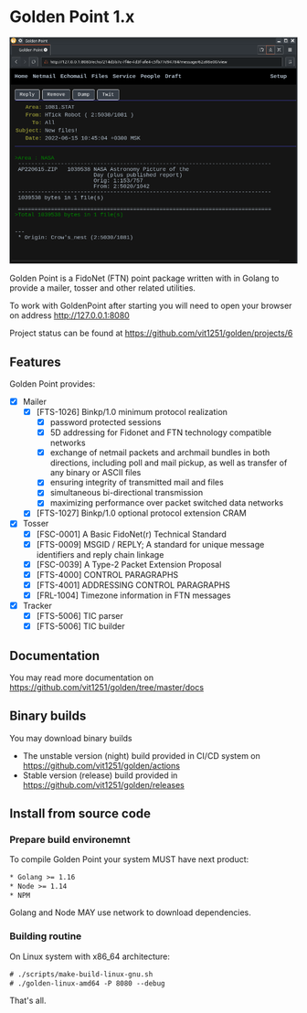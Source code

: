 # Golden Point 1.x

![Golden Point](/docs/images/GoldenPointMessage.png)

Golden Point is a FidoNet (FTN) point package written with in Golang to provide a mailer, tosser and other related utilities.

To work with GoldenPoint after starting you will need to open your browser on address http://127.0.0.1:8080

Project status can be found at https://github.com/vit1251/golden/projects/6

## Features

Golden Point provides:

 - [x] Mailer
   - [x] [FTS-1026] Binkp/1.0 minimum protocol realization
     - [x] password protected sessions
     - [x] 5D addressing for Fidonet and FTN technology compatible networks
     - [x] exchange of netmail packets and archmail bundles in both
           directions, including poll and mail pickup, as well as transfer
           of any binary or ASCII files
     - [x] ensuring integrity of transmitted mail and files
     - [x] simultaneous bi-directional transmission
     - [x] maximizing performance over packet switched data networks
   - [x] [FTS-1027] Binkp/1.0 optional protocol extension CRAM
 - [x] Tosser
   - [x] [FSC-0001] A Basic FidoNet(r) Technical Standard
   - [x] [FTS-0009] MSGID / REPLY; A standard for unique message identifiers and reply chain linkage
   - [x] [FSC-0039] A Type-2 Packet Extension Proposal 
   - [x] [FTS-4000] CONTROL PARAGRAPHS
   - [x] [FTS-4001] ADDRESSING CONTROL PARAGRAPHS
   - [x] [FRL-1004] Timezone information in FTN messages
 - [x] Tracker
   - [x] [FTS-5006] TIC parser
   - [x] [FTS-5006] TIC builder

## Documentation

You may read more documentation on https://github.com/vit1251/golden/tree/master/docs

## Binary builds

You may download binary builds

 - The unstable version (night) build provided in CI/CD system on https://github.com/vit1251/golden/actions
 - Stable version (release) build provided in https://github.com/vit1251/golden/releases

## Install from source code

### Prepare build environemnt

To compile Golden Point your system MUST have next product:

    * Golang >= 1.16
    * Node >= 1.14
    * NPM

Golang and Node MAY use network to download dependencies.

### Building routine

On Linux system with x86_64 architecture:

    # ./scripts/make-build-linux-gnu.sh
    # ./golden-linux-amd64 -P 8080 --debug

That's all.
